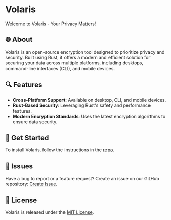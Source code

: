 # Volaris

Welcome to Volaris - Your Privacy Matters!

## 🌐 About

Volaris is an open-source encryption tool designed to prioritize privacy and security. Built using Rust, it offers a modern and efficient solution for securing your data across multiple platforms, including desktops, command-line interfaces (CLI), and mobile devices.

## 🔍 Features

- **Cross-Platform Support**: Available on desktop, CLI, and mobile devices.
- **Rust-Based Security**: Leveraging Rust's safety and performance features.
- **Modern Encryption Standards**: Uses the latest encryption algorithms to ensure data security.

## 🚀 Get Started

To install Volaris, follow the instructions in the [repo](https://github.com/volarisapp/volaris).

## 🐛 Issues

Have a bug to report or a feature request? Create an issue on our GitHub repository: [Create Issue](https://github.com/volarisapp/volaris/issues).

## 📝 License

Volaris is released under the [MIT License](LICENSE).
